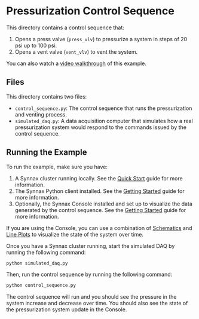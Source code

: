 # Pressurization Control Sequence

This directory contains a control sequence that:

1. Opens a press valve (`press_vlv`) to pressurize a system in steps of 20 psi up to 100
   psi.
2. Opens a vent valve (`vent_vlv`) to vent the system.

You can also watch a [video walkthrough](https://www.youtube.com/watch?v=OJtVBfRwooA) of
this example.

## Files

This directory contains two files:

- `control_sequence.py`: The control sequence that runs the pressurization and venting
  process.
- `simulated_daq.py`: A data acquisition computer that simulates how a real
  pressurization system would respond to the commands issued by the control sequence.

## Running the Example

To run the example, make sure you have:

1. A Synnax cluster running locally. See the [Quick
   Start](https://docs.synnaxlabs.com/reference/cluster/quick-start) guide for more
   information.
2. The Synnax Python client installed. See the [Getting
   Started](https://docs.synnaxlabs.com/reference/python-client/get-started) guide for
   more information.
3. Optionally, the Synnax Console installed and set up to visualize the data generated
   by the control sequence. See the [Getting
   Started](https://docs.synnaxlabs.com/reference/console/get-started) guide for more
   information.

If you are using the Console, you can use a combination of
[Schematics](https://docs.synnaxlabs.com/reference/console/schematics) and [Line
Plots](https://docs.synnaxlabs.com/reference/console/line-plots) to visualize the state
of the system over time.

Once you have a Synnax cluster running, start the simulated DAQ by running the following
command:

```bash
python simulated_daq.py
```

Then, run the control sequence by running the following command:

```bash
python control_sequence.py
```

The control sequence will run and you should see the pressure in the system increase and
decrease over time. You should also see the state of the pressurization system update in
the Console.
